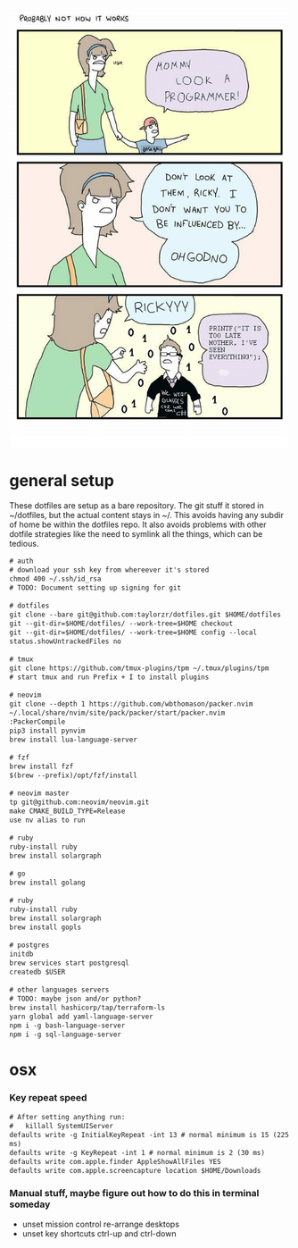 ![life](life.png)
# general setup

These dotfiles are setup as a bare repository. The git stuff it stored in ~/dotfiles, but the actual
content stays in ~/. This avoids having any subdir of home be within the dotfiles repo. It also
avoids problems with other dotfile strategies like the need to symlink all the things, which can be
tedious.

```
# auth
# download your ssh key from whereever it's stored
chmod 400 ~/.ssh/id_rsa
# TODO: Document setting up signing for git

# dotfiles
git clone --bare git@github.com:taylorzr/dotfiles.git $HOME/dotfiles
git --git-dir=$HOME/dotfiles/ --work-tree=$HOME checkout
git --git-dir=$HOME/dotfiles/ --work-tree=$HOME config --local status.showUntrackedFiles no

# tmux
git clone https://github.com/tmux-plugins/tpm ~/.tmux/plugins/tpm
# start tmux and run Prefix + I to install plugins

# neovim
git clone --depth 1 https://github.com/wbthomason/packer.nvim ~/.local/share/nvim/site/pack/packer/start/packer.nvim
:PackerCompile
pip3 install pynvim
brew install lua-language-server

# fzf
brew install fzf
$(brew --prefix)/opt/fzf/install

# neovim master
tp git@github.com:neovim/neovim.git
make CMAKE_BUILD_TYPE=Release
use nv alias to run

# ruby
ruby-install ruby
brew install solargraph

# go
brew install golang

# ruby
ruby-install ruby
brew install solargraph
brew install gopls

# postgres
initdb
brew services start postgresql
createdb $USER

# other languages servers
# TODO: maybe json and/or python?
brew install hashicorp/tap/terraform-ls
yarn global add yaml-language-server
npm i -g bash-language-server
npm i -g sql-language-server
```

# osx

### Key repeat speed
```
# After setting anything run:
#   killall SystemUIServer
defaults write -g InitialKeyRepeat -int 13 # normal minimum is 15 (225 ms)
defaults write -g KeyRepeat -int 1 # normal minimum is 2 (30 ms)
defaults write com.apple.finder AppleShowAllFiles YES
defaults write com.apple.screencapture location $HOME/Downloads
```

### Manual stuff, maybe figure out how to do this in terminal someday
* unset mission control re-arrange desktops
* unset key shortcuts ctrl-up and ctrl-down
